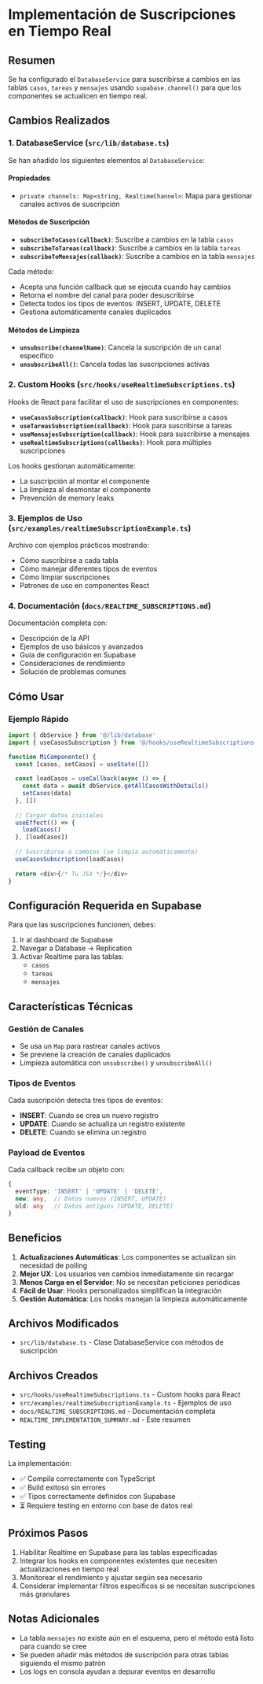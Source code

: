 # Implementación de Suscripciones en Tiempo Real

## Resumen

Se ha configurado el `DatabaseService` para suscribirse a cambios en las tablas `casos`, `tareas` y `mensajes` usando `supabase.channel()` para que los componentes se actualicen en tiempo real.

## Cambios Realizados

### 1. DatabaseService (`src/lib/database.ts`)

Se han añadido los siguientes elementos al `DatabaseService`:

#### Propiedades
- `private channels: Map<string, RealtimeChannel>`: Mapa para gestionar canales activos de suscripción

#### Métodos de Suscripción
- **`subscribeToCasos(callback)`**: Suscribe a cambios en la tabla `casos`
- **`subscribeToTareas(callback)`**: Suscribe a cambios en la tabla `tareas`
- **`subscribeToMensajes(callback)`**: Suscribe a cambios en la tabla `mensajes`

Cada método:
- Acepta una función callback que se ejecuta cuando hay cambios
- Retorna el nombre del canal para poder desuscribirse
- Detecta todos los tipos de eventos: INSERT, UPDATE, DELETE
- Gestiona automáticamente canales duplicados

#### Métodos de Limpieza
- **`unsubscribe(channelName)`**: Cancela la suscripción de un canal específico
- **`unsubscribeAll()`**: Cancela todas las suscripciones activas

### 2. Custom Hooks (`src/hooks/useRealtimeSubscriptions.ts`)

Hooks de React para facilitar el uso de suscripciones en componentes:

- **`useCasosSubscription(callback)`**: Hook para suscribirse a casos
- **`useTareasSubscription(callback)`**: Hook para suscribirse a tareas
- **`useMensajesSubscription(callback)`**: Hook para suscribirse a mensajes
- **`useRealtimeSubscriptions(callbacks)`**: Hook para múltiples suscripciones

Los hooks gestionan automáticamente:
- La suscripción al montar el componente
- La limpieza al desmontar el componente
- Prevención de memory leaks

### 3. Ejemplos de Uso (`src/examples/realtimeSubscriptionExample.ts`)

Archivo con ejemplos prácticos mostrando:
- Cómo suscribirse a cada tabla
- Cómo manejar diferentes tipos de eventos
- Cómo limpiar suscripciones
- Patrones de uso en componentes React

### 4. Documentación (`docs/REALTIME_SUBSCRIPTIONS.md`)

Documentación completa con:
- Descripción de la API
- Ejemplos de uso básicos y avanzados
- Guía de configuración en Supabase
- Consideraciones de rendimiento
- Solución de problemas comunes

## Cómo Usar

### Ejemplo Rápido

```typescript
import { dbService } from '@/lib/database'
import { useCasosSubscription } from '@/hooks/useRealtimeSubscriptions'

function MiComponente() {
  const [casos, setCasos] = useState([])
  
  const loadCasos = useCallback(async () => {
    const data = await dbService.getAllCasosWithDetails()
    setCasos(data)
  }, [])
  
  // Cargar datos iniciales
  useEffect(() => {
    loadCasos()
  }, [loadCasos])
  
  // Suscribirse a cambios (se limpia automáticamente)
  useCasosSubscription(loadCasos)
  
  return <div>{/* Tu JSX */}</div>
}
```

## Configuración Requerida en Supabase

Para que las suscripciones funcionen, debes:

1. Ir al dashboard de Supabase
2. Navegar a Database → Replication
3. Activar Realtime para las tablas:
   - `casos`
   - `tareas`
   - `mensajes`

## Características Técnicas

### Gestión de Canales
- Se usa un `Map` para rastrear canales activos
- Se previene la creación de canales duplicados
- Limpieza automática con `unsubscribe()` y `unsubscribeAll()`

### Tipos de Eventos
Cada suscripción detecta tres tipos de eventos:
- **INSERT**: Cuando se crea un nuevo registro
- **UPDATE**: Cuando se actualiza un registro existente
- **DELETE**: Cuando se elimina un registro

### Payload de Eventos
Cada callback recibe un objeto con:
```typescript
{
  eventType: 'INSERT' | 'UPDATE' | 'DELETE',
  new: any,  // Datos nuevos (INSERT, UPDATE)
  old: any   // Datos antiguos (UPDATE, DELETE)
}
```

## Beneficios

1. **Actualizaciones Automáticas**: Los componentes se actualizan sin necesidad de polling
2. **Mejor UX**: Los usuarios ven cambios inmediatamente sin recargar
3. **Menos Carga en el Servidor**: No se necesitan peticiones periódicas
4. **Fácil de Usar**: Hooks personalizados simplifican la integración
5. **Gestión Automática**: Los hooks manejan la limpieza automáticamente

## Archivos Modificados

- `src/lib/database.ts` - Clase DatabaseService con métodos de suscripción

## Archivos Creados

- `src/hooks/useRealtimeSubscriptions.ts` - Custom hooks para React
- `src/examples/realtimeSubscriptionExample.ts` - Ejemplos de uso
- `docs/REALTIME_SUBSCRIPTIONS.md` - Documentación completa
- `REALTIME_IMPLEMENTATION_SUMMARY.md` - Este resumen

## Testing

La implementación:
- ✅ Compila correctamente con TypeScript
- ✅ Build exitoso sin errores
- ✅ Tipos correctamente definidos con Supabase
- ⏳ Requiere testing en entorno con base de datos real

## Próximos Pasos

1. Habilitar Realtime en Supabase para las tablas especificadas
2. Integrar los hooks en componentes existentes que necesiten actualizaciones en tiempo real
3. Monitorear el rendimiento y ajustar según sea necesario
4. Considerar implementar filtros específicos si se necesitan suscripciones más granulares

## Notas Adicionales

- La tabla `mensajes` no existe aún en el esquema, pero el método está listo para cuando se cree
- Se pueden añadir más métodos de suscripción para otras tablas siguiendo el mismo patrón
- Los logs en consola ayudan a depurar eventos en desarrollo
